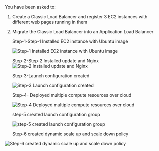 You have been asked to:
1. Create a Classic Load Balancer and register 3 EC2 instances with different web pages running in them
2. Migrate the Classic Load Balancer into an Application Load Balancer

   Step-1-Step-1 Installed EC2 instance with Ubuntu image

   ![Step-1 Installed EC2 instance with Ubuntu image](https://github.com/user-attachments/assets/c6237126-293e-45c8-a75f-a759f0af97bd)

   Step-2-Step-2 Installed update and Nginx
   ![Step-2 Installed update and Nginx](https://github.com/user-attachments/assets/0afeb738-096b-4e01-bbb3-3093bbf36f10)

   Step-3-Launch configuration created

   ![Step-3 Launch configuration created](https://github.com/user-attachments/assets/40917033-913e-495c-b2df-8c374a58d7c7)

   Step-4- Deployed multiple compute resources over cloud

   ![Step-4 Deployed multiple compute resources over cloud](https://github.com/user-attachments/assets/9623b4b2-c70d-434f-9927-442ad08b8654)

   step-5 created launch configuration group

   ![step-5 created launch configuration group](https://github.com/user-attachments/assets/c518b6a7-07cf-4fb1-b5c0-5ac58690050f)

   Step-6 created dynamic scale up and scale down policy

![Step-6 created dynamic scale up and scale down policy](https://github.com/user-attachments/assets/b57f044b-55e8-4115-8f06-53aa6c864819)




   


